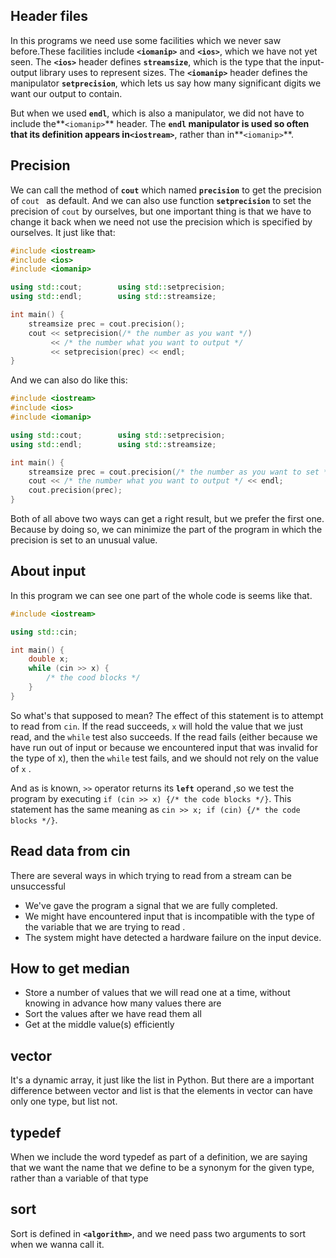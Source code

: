 ## Header  files

In this programs we need use some facilities which we never saw before.These facilities include **`<iomanip>`** and **`<ios>`**, which we have not yet seen. The **`<ios>`** header defines **`streamsize`**, which is the type that the input-output library uses to represent sizes. The **`<iomanip>`** header defines the manipulator **`setprecision`**, which lets us say how many significant digits we want our output to contain. 

But when we used **`endl`**, which is also a manipulator, we did not have to include the**`<iomanip>`** header. The **`endl` **manipulator is used so often that its definition appears in**`<iostream>`**, rather than in**`<iomanip>`**. 

## Precision 

We can call the method of **`cout`** which named **`precision`** to get the precision of `cout ` as default. And we can also use function  **`setprecision`** to set the precision of `cout` by ourselves, but one important thing is that we have to change it back when we need not use the precision which is specified by ourselves. It just like that:

```c++
#include <iostream>
#include <ios>
#include <iomanip>

using std::cout;		using std::setprecision;
using std::endl;		using std::streamsize;

int main() {
    streamsize prec = cout.precision();
    cout << setprecision(/* the number as you want */) 
         << /* the number what you want to output */
         << setprecision(prec) << endl;
}
```

And we can also do like this:

```c++
#include <iostream>
#include <ios>
#include <iomanip>

using std::cout;		using std::setprecision;
using std::endl;		using std::streamsize;

int main() {
	streamsize prec = cout.precision(/* the number as you want to set */);
    cout << /* the number what you want to output */ << endl;
    cout.precision(prec);    
}
```

Both of all above two ways can get a right result, but we prefer the first one. Because by doing so, we can minimize the part of the program in which the precision is set to an unusual value. 

## About input

In this program we can see one part of the whole code is seems like that.

```c++
#include <iostream>

using std::cin;

int main() {
    double x;
    while (cin >> x) {
        /* the cood blocks */
    }
}
```

So what's that  supposed to mean? The effect of this statement is to attempt to read from `cin`. If the read succeeds, `x` will hold the value that we just read, and the `while` test also succeeds. If the read fails (either because we have run out of input or because we encountered input that was invalid for the type of x), then the `while` test fails, and we should not rely on the value of `x` .

And as is known, `>>` operator returns its **`left`** operand ,so we test the program by executing `if (cin >> x) {/* the code blocks */}`. This statement has the same meaning as `cin >> x; if (cin) {/* the code blocks */}`.

## Read data from cin

There are several ways in which trying to read from a stream can be unsuccessful 

- We've gave the program a signal that we are fully completed.
- We might have encountered input that is incompatible with the type of the variable that we are trying to read .
- The system might have detected a hardware failure on the input device.

## How to get median 

- Store a number of values that we will read one at a time, without knowing in advance how many values there are
- Sort the values after we have read them all
- Get at the middle value(s) efficiently 

## vector 

It's a dynamic array, it just like the list in Python. But there are a important difference between vector and list is that the elements in vector can have only one type, but list not.

## typedef

When we include the word typedef as part of a definition, we are saying that we want the name that we define to be a synonym for the given type, rather than a variable of that type 

## sort

Sort is defined in **`<algorithm>`**, and we need pass two arguments  to sort  when we wanna call it.
